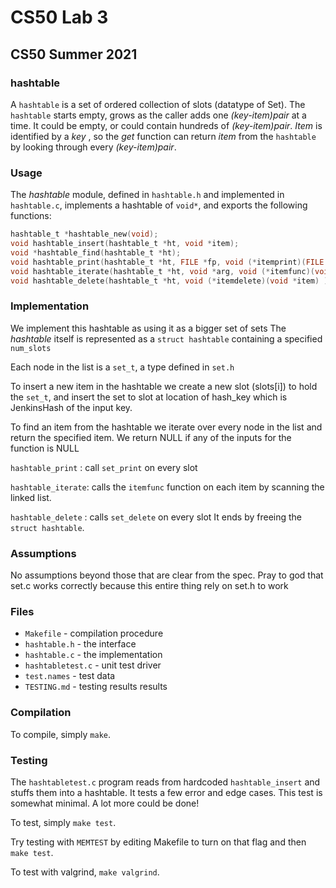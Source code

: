 # CS50 Lab 3
## CS50 Summer 2021

### hashtable

A `hashtable` is a set of ordered collection of slots (datatype of Set).
The `hashtable` starts empty, grows as the caller adds one _(key-item)pair_ at a time.
It could be empty, or could contain hundreds of _(key-item)pair_.
_Item_ is identified by a _key_ , so the _get_ function can return _item_ from the `hashtable` by looking through every _(key-item)pair_.

### Usage

The *hashtable* module, defined in `hashtable.h` and implemented in `hashtable.c`, implements a hashtable of `void*`, and exports the following functions:

```c
hashtable_t *hashtable_new(void);
void hashtable_insert(hashtable_t *ht, void *item);
void *hashtable_find(hashtable_t *ht);
void hashtable_print(hashtable_t *ht, FILE *fp, void (*itemprint)(FILE *fp, void *item));
void hashtable_iterate(hashtable_t *ht, void *arg, void (*itemfunc)(void *arg, void *item) );
void hashtable_delete(hashtable_t *ht, void (*itemdelete)(void *item) );
```

### Implementation

We implement this hashtable as using it as a bigger set of sets
The *hashtable* itself is represented as a `struct hashtable` containing a specified `num_slots`

Each node in the list is a `set_t`, a type defined in `set.h`

To insert a new item in the hashtable we create a new slot (slots[i]) to hold the `set_t`, and insert the set to slot at location of
hash_key which is JenkinsHash of the input key.

To find an item from the hashtable we iterate over every node in the list and return the specified item.
We return NULL if any of the inputs for the function is NULL

`hashtable_print` : call `set_print` on every slot

`hashtable_iterate`: calls the `itemfunc` function on each item by scanning the linked list.

`hashtable_delete` : calls  `set_delete` on every slot
It ends by freeing the `struct hashtable`.

### Assumptions

No assumptions beyond those that are clear from the spec.
Pray to god that set.c works correctly because this entire thing rely on set.h to work

### Files

* `Makefile` - compilation procedure
* `hashtable.h` - the interface
* `hashtable.c` - the implementation
* `hashtabletest.c` - unit test driver
* `test.names` - test data
* `TESTING.md` - testing results results

### Compilation

To compile, simply `make`.

### Testing

The `hashtabletest.c` program reads from hardcoded `hashtable_insert` and stuffs them into a hashtable.
It tests a few error and edge cases.
This test is somewhat minimal.
A lot more could be done!

To test, simply `make test`.

Try testing with `MEMTEST` by editing Makefile to turn on that flag and then `make test`.

To test with valgrind, `make valgrind`.
